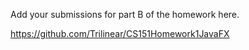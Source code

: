 Add your submissions for part B of the homework here. 

https://github.com/Trilinear/CS151Homework1JavaFX

